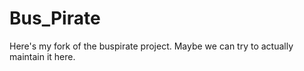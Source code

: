 # Bus_Pirate

Here's my fork of the buspirate project. Maybe we can try to actually maintain it here.
